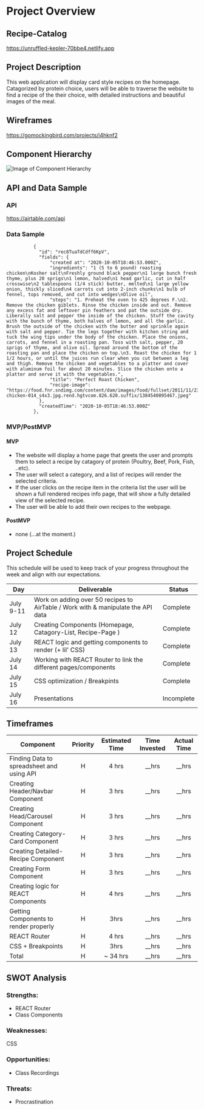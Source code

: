 # Project Overview

## Recipe-Catalog

https://unruffled-kepler-70bbe4.netlify.app

## Project Description

This web application will display card style recipes on the homepage. Catagorized by protein choice, users will be able to traverse the website to find a recipe of the their choice, with detailed instructions and beautiful images of the meal.

## Wireframes

https://gomockingbird.com/projects/i4hknf2

## Component Hierarchy

![Image of Component Hierarchy](https://user-images.githubusercontent.com/66207991/95625012-c9d2f900-0a45-11eb-9641-66d37d79865a.png)

## API and Data Sample

### API

https://airtable.com/api

### Data Sample

```
          {
            "id": "rec8TuaTdCdff6KpV",
            "fields": {
                "created at": "2020-10-05T18:46:53.000Z",
                "ingredients": "1 (5 to 6 pound) roasting chicken\nKosher salt\nFreshly ground black pepper\n1 large bunch fresh thyme, plus 20 sprigs\n1 lemon, halved\n1 head garlic, cut in half crosswise\n2 tablespoons (1/4 stick) butter, melted\n1 large yellow onion, thickly sliced\n4 carrots cut into 2-inch chunks\n1 bulb of fennel, tops removed, and cut into wedges\nOlive oil",
                "steps": "1. Preheat the oven to 425 degrees F.\n2. Remove the chicken giblets. Rinse the chicken inside and out. Remove any excess fat and leftover pin feathers and pat the outside dry. Liberally salt and pepper the inside of the chicken. Stuff the cavity with the bunch of thyme, both halves of lemon, and all the garlic. Brush the outside of the chicken with the butter and sprinkle again with salt and pepper. Tie the legs together with kitchen string and tuck the wing tips under the body of the chicken. Place the onions, carrots, and fennel in a roasting pan. Toss with salt, pepper, 20 sprigs of thyme, and olive oil. Spread around the bottom of the roasting pan and place the chicken on top.\n3. Roast the chicken for 1 1/2 hours, or until the juices run clear when you cut between a leg and thigh. Remove the chicken and vegetables to a platter and cover with aluminum foil for about 20 minutes. Slice the chicken onto a platter and serve it with the vegetables.",
                "title": "Perfect Roast Chicken",
                "recipe-image": "https://food.fnr.sndimg.com/content/dam/images/food/fullset/2011/11/23/0/FN_perfect-chicken-014_s4x3.jpg.rend.hgtvcom.826.620.suffix/1384540895467.jpeg"
            },
            "createdTime": "2020-10-05T18:46:53.000Z"
          },

```

### MVP/PostMVP

#### MVP

- The website will display a home page that greets the user and prompts them to select a recipe by catagory of protein (Poultry, Beef, Pork, Fish, ..etc).
- The user will select a category, and a list of recipes will render the selected criteria.
- If the user clicks on the recipe item in the criteria list the user will be shown a full rendered recipes info page, that will show a fully detailed view of the selected recipe.
- The user will be able to add their own recipes to the webpage.

#### PostMVP

- none (...at the moment.)

## Project Schedule

This schedule will be used to keep track of your progress throughout the week and align with our expectations.

| Day       | Deliverable                                                                      | Status     |
| --------- | -------------------------------------------------------------------------------- | ---------- |
| July 9-11 | Work on adding over 50 recipes to AirTable / Work with & manipulate the API data | Complete   |
| July 12   | Creating Components (Homepage, Catagory-List, Recipe-Page )                      | Complete   |
| July 13   | REACT logic and getting components to render (+ lil' CSS)                        | Complete   |
| July 14   | Working with REACT Router to link the different pages/components                 | Complete   |
| July 15   | CSS optimization / Breakpints                                                    | Complete   |
| July 16   | Presentations                                                                    | Incomplete |

## Timeframes

| Component                                 | Priority | Estimated Time | Time Invested | Actual Time |
| ----------------------------------------- | :------: | :------------: | :-----------: | :---------: |
| Finding Data to spreadsheet and using API |    H     |     4 hrs      |    \_\_hrs    |   \_\_hrs   |
| Creating Header/Navbar Component          |    H     |     3 hrs      |    \_\_hrs    |   \_\_hrs   |
| Creating Head/Carousel Component          |    H     |     3 hrs      |    \_\_hrs    |   \_\_hrs   |
| Creating Category-Card Component          |    H     |     3 hrs      |    \_\_hrs    |   \_\_hrs   |
| Creating Detailed-Recipe Component        |    H     |     3 hrs      |    \_\_hrs    |   \_\_hrs   |
| Creating Form Component                   |    H     |     3 hrs      |    \_\_hrs    |   \_\_hrs   |
| Creating logic for REACT Components       |    H     |     4 hrs      |    \_\_hrs    |   \_\_hrs   |
| Getting Components to render properly     |    H     |      3hrs      |    \_\_hrs    |   \_\_hrs   |
| REACT Router                              |    H     |     4 hrs      |    \_\_hrs    |   \_\_hrs   |
| CSS + Breakpoints                         |    H     |      3hrs      |    \_\_hrs    |   \_\_hrs   |
| Total                                     |    H     |    ~ 34 hrs    |    \_\_hrs    |   \_\_hrs   |

## SWOT Analysis

### Strengths:

- REACT Router
- Class Components

### Weaknesses:

CSS

### Opportunities:

- Class Recordings

### Threats:

- Procrastination
